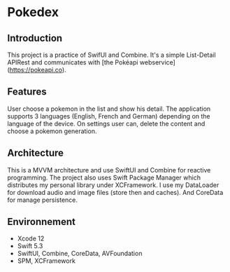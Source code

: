 #  Pokedex

## Introduction

This project is a practice of SwifUI and Combine.
It's a simple List-Detail APIRest and communicates with [the Pokéapi webservice] (https://pokeapi.co).

## Features

User choose a pokemon in the list and show his detail.
The application supports 3 languages ​​(English, French and German) depending on the language of the device.
On settings user can, delete the content and choose a pokemon generation.

## Architecture

This is a MVVM architecture and use SwiftUI and Combine for reactive programming.
The project also uses Swift Package Manager which distributes my personal library under XCFramework.
I use my DataLoader for download audio and image files (store then and caches).
And CoreData for manage persistence.

## Environnement

- Xcode 12
- Swift 5.3
- SwiftUI, Combine, CoreData, AVFoundation
- SPM, XCFramework
